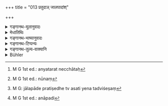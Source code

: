 +++
title = "013 प्रतुदाञ् जालपादांश्"

+++

<details><summary>गङ्गानथ-मूलानुवादः</summary>

Those birds that feed by striking with their beaks, those that are web-footed, the koyaṣṭi, those that scratch with their nails, those that dive and eat fish, slaughter-house meat, and dried meat.—(13)
</details>

<details><summary>मेधातिथिः</summary>

प्रतुद्य प्रहृत्य चञ्च्वा ये भक्षयन्ति । स्वभाव एष एषां पक्षिणाम् । **प्रतुदाः** शतपत्रादयः । **जालपादा** आट्यादयः । तेषां विकल्प उक्तः ।

- <u>ननु</u> च यत्र विकल्प अन्यतरत्रेच्छातः[^३३] प्रवृत्तिः । सा चाप्रतिषिद्धेष्व् अपि स्थितैव । लौकिकं हि भक्षणम्, तत् सत्य् एवार्थित्वे । न शास्त्रीयम्, येन नियमतः स्यात् । तत्र विकल्पितस्य प्रतिषेधस्य न किंचित् प्रयोजनं पश्यामः ।


[^३३]:
     M G 1st ed.: anyatarat necchātaḥ

- <u>उच्यते</u> । दत्तोत्तरम् एतत् । 

- यत्राबुद्धिपूर्वप्रयोगाच् छब्दाद् एवार्थावगतिः । पौरुषेयस् त्व् अयं ग्रन्थः समाहितचेतसा प्रयत्नवता शतसाहस्रिकं संक्षेप्तुम् आचार्येण प्रणीतः, यत्राशक्यम् अनर्थकं प्रयोक्तुम् । अत आचार्याभिधानम् उन्नीयते । न तु[^३४] जालपादप्रतिषेधे ऽसति तद्विशेषं[^३५] हंसं स्वशब्देन निषेधयति । यत एतद् अपि स्मरणम् एव ।


[^३५]:
     M G: jālapāde pratiṣedhe tv asati yena tadviśeṣaṃ


[^३४]:
     M G 1st ed.: nūnaṃ

- <u>अन्ये</u> त्व् अन्येन जालपादस् त्व् इति प्रमादपाठः स्यात् । 

- <u>उक्तं</u> चैतद् इङ्गितेन चेष्टितेन महता वा सूत्रप्रणयनेनाचार्याणाम् अभिप्राया लक्ष्यन्ते । विशेषश् चात्रानुमीयते । "जालपादादि[^३६] न भक्षयेत्"इत् विवक्षते सामान्यप्रतिषेध उभयोर् अर्थवत्त्वाय । 


[^३६]:
     M G 1st ed.: anāpadi

- यत्र मांसविक्रयार्थाः पशवो हन्यन्ते सा **सूना** । आपणो मांसस्येत्य् <u>एके</u> । **वल्लूरं** मांसं संशोष्य चिरस्थापितम् । नखैर् विकीर्य भक्षयन्ति ते **नखविष्किराः** । मयूरबलाकादयः । "आपत्सु" (म्ध् ११.२८) इति वचनात् तु तेषां पाक्षिकी भक्ष्याप्य् अस्ति । स हि पठति "कुक्कुटो विकिराणाम्" (आप्ध् १.१७.३२) इति । न चास्य मानवस्य वचनस्य कुक्कुटोपसंहारः शक्यो वक्तुं कुक्कुटनामग्रहणस्यानर्थकप्रसङ्गात् ॥ ५.१३ ॥
</details>

<details><summary>गङ्गानथ-भाष्यानुवादः</summary>

Those that feed by ‘striking’—piercing—^(‘)with their beaks.’ Such is the nature of these birds. The *Śatapatra* and other birds belong to this class.

‘Web-footed’—The *Āti* and the rest. That there is an option in regard to this has already been pointed out above (*Bhāṣya* on 12.)

“Wherever there is an *option*, it depends upon the man’s wish which of the two options he will adopt: and as a matter of fact, it is only an unforbidden course that can be so adopted. The act of *eating* is an ordinary temporal act, possible only when there is a desire on the part of the man (to do it); it is not a spiritual act, which would have to be done in any case. So that we do not see any useful purpose that could be secured by an optional prohibition.”

Our answer to this is that this has already been answered.

“But what has been said may be all right in regard to cases where (as in the Veda) the comprehension of the meaning depends entirely upon the words of the text, and there is no intention (of any author) behind them (to indicate their true purport). The present treatise however is the work of a human author, having been composed by him with great care and labour. for the purpose of supplying in brief all the information that was contained in another voluminous work containing a hundred thousand verses; so that no needless word can be used in it. In fact it is for this reason (of his not using a single superfluous word) that the author comes to be regarded as a ‘Teacher’. It is not that there is no prohibition of *all web-footed birds* in general, in which case alone the prohibition of a particular web-footed bird, the *Haṃsa*, could be justified. Since the present verse also is a Smṛti-text (and it forbids all web-footed birds in general). Some people have held that the term ‘*jālapāda*’ (web-footed bird) in the present verse is a wrong reading”.

We have already explained that the intention of the Teacher is undersood with the help of gestures, actions and the spinning out of long explanations; and in the present case particular details are also inferred. What was meant to be said was that ‘one shall not eat web-footed birds in normal times’; but the author has propounded the prohibition in the wider form, with it view to justifying both prohibitions (of *web-footed* birds in general, and of the *Haṃsa* in particular).

‘*Sūnā*’ ‘Slaughter house’, is that place where animals are killed for the purpose of selling their flesh. Others explain it as ‘meat-market’.

‘*Dried meat*’, ‘*Vallura*’, is Mesh dried and kept for several days.

‘*Nakhuviṣkira*’ are those birds that scratch with their nails;—*e.g*. the Peacock, the Cock &c.

These birds are partly ‘fit to be eaten’ also, in view of the assertion that these may be eaten ‘in abnormal times;’ specially in view of what another Smṛti-writer has said regarding ‘the Cock among birds’ (being eatable). But the present text of Manu cannot be regarded as referring to the Cock; as in that case the separate mention of the ‘Cock’ would be useless.—(13)
</details>

<details><summary>गङ्गानथ-टिप्पन्यः</summary>

This verse is quoted in *Vīramitrodaya* (Āhnika, p. 540), which adds the
following notes:—‘*pratudāḥ*’ are the birds that strike with the peak
and then eat;—‘*jālapāda*’ is the web-footed bird, *e.g*. the *cāṣa* and
the like;—‘*koyaṣṭi*’ is a species of wild birds;—‘*nakhaviṣkira*’ is
the bird that scratches out food with its nails;—‘*nimajjya matsyādān*’
are those birds that catch fish by diving under water; *e.g*. the
aquatic crow and the like;—‘*sūnā*’ is the *slaughter-house*, and
‘*sauna*’ is that which is got from there;—‘*vallūra*’ is *dry fish*.

It is quoted in *Hemādri* (Śrāddha, p. 583).
</details>

<details><summary>गङ्गानथ-तुल्य-वाक्यानि</summary>

*Gautama*. (17.35).—‘The peckers, the scratchers and birds that are not
web-footed may be eaten.’

*Vaśiṣṭha* (14.18).—(See above.)

*Viṣṇu* (51.27).—‘On eating unrecognised meat, or meat from the
slaughter-house or dry flesh, one should perform the Cāndrāyaṇa.

*Yājñavalkya* (1.172, 174, 175).—(See above,—and also) ‘Chāṣas,
red-footed birds, meat from the slaughter-house and dry flesh,—on eating
these; intentionally one should go without food for three days.’
</details>

<details><summary>Bühler</summary>

013	Those which feed striking with their beaks, web-footed birds, the Koyashti, those which scratch with their toes, those which dive and live on fish, meat from a slaughter-house and dried meat,
</details>

